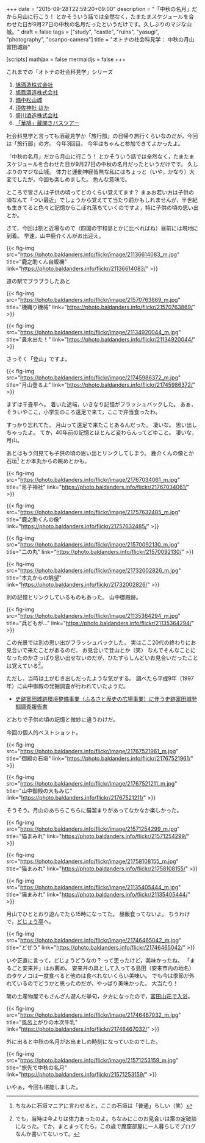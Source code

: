 +++
date = "2015-09-28T22:59:20+09:00"
description = "「中秋の名月」だから月山に行こう！ とかそういう話では全然なく，たまたまスケジュールを合わせた日が9月27日の中秋の名月だったというだけです。久しぶりのマジな山城。"
draft = false
tags = ["study", "castle", "ruins", "yasugi", "photography", "osanpo-camera"]
title = "オトナの社会科見学： 中秋の月山富田城跡"

[scripts]
  mathjax = false
  mermaidjs = false
+++

これまでの「オトナの社会科見学」シリーズ

1. [旭酒造株式会社](https://baldanders.info/blog/000273/)
1. [旭鳳酒造株式会社](https://baldanders.info/blog/000368/)
1. [備中松山城](https://baldanders.info/blog/000563/)
1. [須佐神社 ほか](https://baldanders.info/blog/000822/)
1. [盛川酒造株式会社](https://baldanders.info/blog/000830/)
1. [「華鳩」蔵開きバスツアー](https://baldanders.info/blog/000838/)

社会科見学と言っても酒蔵見学か「旅行部」の日帰り旅行くらいなのだが，今回は「旅行部」の方。
今年3回目。
今年はちゃんと参加できてよかったよ。

「中秋の名月」だから月山に行こう！ とかそういう話では全然なく，たまたまスケジュールを合わせた日が9月27日の中秋の名月だったというだけです。
久しぶりのマジな山城。
体力と運動神経皆無な私にはちょっと（いや，かなり）大変でしたが，今回も楽しめました。
色んな意味で。

ところで皆さんは子供の頃ってどのくらい覚えてます？ まぁお若い方は子供の頃なんて「つい最近」でしょうから覚えてて当たり前かもしれませんが，半世紀も生きてると色々と記憶からこぼれ落ちていくのですよ，特に子供の頃の思い出とか。

さて，今回は割と近場なので（四国の宇和島とかに比べればね）昼前には現地に到着。
早速，山中鹿介くんがお出迎え。

{{< fig-img src="https://photo.baldanders.info/flickr/image/21136614083_m.jpg" title="鹿之助くん自販機" link="https://photo.baldanders.info/flickr/21136614083/" >}}

道の駅でブラブラしたあと

{{< fig-img src="https://photo.baldanders.info/flickr/image/21570763869_m.jpg" title="機織り機械" link="https://photo.baldanders.info/flickr/21570763869/" >}}

{{< fig-img src="https://photo.baldanders.info/flickr/image/21134920044_m.jpg" title="鼻水出た！" link="https://photo.baldanders.info/flickr/21134920044/" >}}

さっそく「登山」ですよ。

{{< fig-img src="https://photo.baldanders.info/flickr/image/21745986372_m.jpg" title="月山登るよ" link="https://photo.baldanders.info/flickr/21745986372/" >}}

まずは千畳平へ。
着いた途端，いきなり記憶がフラッシュバックした。
あぁ，そういやここ，小学生のころ遠足で来て，ここで弁当食ったわ。

すっかり忘れてた。
月山って遠足で来たことあるんだった。
凄いな。
思い出しちゃったよ。
てか，40年前の記憶とほとんど変わらんってどゆこと。
凄いな，月山。

あとはもう何見ても子供の頃の思い出とリンクしてしまう。
鹿介くんの像とか石垣[^b] とか本丸からの眺めとかも。

{{< fig-img src="https://photo.baldanders.info/flickr/image/21767034061_m.jpg" title="尼子神社" link="https://photo.baldanders.info/flickr/21767034061/" >}}

{{< fig-img src="https://photo.baldanders.info/flickr/image/21757632485_m.jpg" title="鹿之助くんの像" link="https://photo.baldanders.info/flickr/21757632485/" >}}

{{< fig-img src="https://photo.baldanders.info/flickr/image/21570092130_m.jpg" title="二の丸" link="https://photo.baldanders.info/flickr/21570092130/" >}}

{{< fig-img src="https://photo.baldanders.info/flickr/image/21732002826_m.jpg" title="本丸からの眺望" link="https://photo.baldanders.info/flickr/21732002826/" >}}

[^b]: ちなみに石垣マニアに言わせると，ここの石垣は「普通」らしい（笑）

別の記憶とリンクしているものもあった。
山中御殿跡。

{{< fig-img src="https://photo.baldanders.info/flickr/image/21135364294_m.jpg" title="兵どもが..." link="https://photo.baldanders.info/flickr/21135364294/" >}}

この光景では別の思い出がフラッシュバックした。
実はここ20代の終わりにお見合いで来たことがあるのだ。
お見合いで登山とか（笑） なんでそんなことになったのかさっぱり思い出せないのだが，ひたすらしんどいお見合いだったことは覚えている[^a]。

[^a]: でも，当時は今よりは体力あったのよ。ちなみにこのお見合いは案の定破談になった。てか，まとまってたら，この歳で魔窟部屋に一人暮らしでブログなんか書いてないって。

ただし，当時は土がむき出しだったような気がする。
調べたら平成9年（1997年）に山中御殿の発掘調査が行われていたようだ。

- [史跡富田城跡環境整備事業（ふるさと歴史の広場事業）に伴う史跡富田城発掘調査報告書](http://sitereports.nabunken.go.jp/ja/2456)

どおりで子供の頃の記憶と微妙に違うわけだ。

今回の個人的ベストショット。

{{< fig-img src="https://photo.baldanders.info/flickr/image/21767521961_m.jpg" title="御殿の石垣" link="https://photo.baldanders.info/flickr/21767521961/" >}}

{{< fig-img src="https://photo.baldanders.info/flickr/image/21767521211_m.jpg" title="山中御殿の大もみじ" link="https://photo.baldanders.info/flickr/21767521211/" >}}

そうそう。月山のあちらこちらに猫溜まりがあってなかなか楽しかった。

{{< fig-img src="https://photo.baldanders.info/flickr/image/21571254299_m.jpg" title="猫まみれ" link="https://photo.baldanders.info/flickr/21571254299/" >}}

{{< fig-img src="https://photo.baldanders.info/flickr/image/21758108155_m.jpg" title="猫まみれ" link="https://photo.baldanders.info/flickr/21758108155/" >}}

{{< fig-img src="https://photo.baldanders.info/flickr/image/21135405444_m.jpg" title="猫まみれ" link="https://photo.baldanders.info/flickr/21135405444/" >}}

月山でひととおり遊んでたら15時になってた。
昼飯食ってないよ。
ちうわけで，[どじょう亭](http://www.y-engeikan.com/04_ryouri.html)へ。

{{< fig-img src="https://photo.baldanders.info/flickr/image/21746465042_m.jpg" title="どぜう" link="https://photo.baldanders.info/flickr/21746465042/" >}}

いや正直に言って，どじょうどうなの？ って思ったけど，美味かったね。
「まるごと安来丼」はお薦め。
安来丼の具として入ってる島田（安来市内の地名）のタケノコは一度食べると他のは食べれないくらい美味い。
でも今は季節が外れているのでどうかと思ったのだが，やっぱり美味かった。
大当たり！

隣の土産物屋でもさんざん遊んだ挙句，夕方になったので，[富田山荘で入浴](http://fureai.shikanosuke.net/gassan/tdhigaeri.htm)。

{{< fig-img src="https://photo.baldanders.info/flickr/image/21746467032_m.jpg" title="風呂上がりの木次牛乳" link="https://photo.baldanders.info/flickr/21746467032/" >}}

外に出ると中秋の名月がお出ましの時刻になっていたのでした。

{{< fig-img src="https://photo.baldanders.info/flickr/image/21571253159_m.jpg" title="旅先で中秋の名月" link="https://photo.baldanders.info/flickr/21571253159/" >}}

いやぁ，今回も堪能しました。
